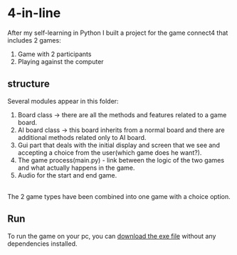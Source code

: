 # 4-in-line
After my self-learning in Python I built a project for the game connect4 that includes 2 games:
1) Game with 2 participants
2) Playing against the computer

<h2>structure</h2>

Several modules appear in this folder:</br>
1) Board class -> there are all the methods and features related to a game board.</br>
2) AI board class -> this board inherits from a normal board and there are additional methods related only to AI board.</br>
3) Gui part that deals with the initial display and screen that we see and accepting a choice from the user(which game does he want?).</br>
4) The game process(main.py) - link between the logic of the two games and what actually happens in the game.</br>
5) Audio for the start and end game.</br></br>

The 2 game types have been combined into one game with a choice option.</br>
<h2>Run</h2>
To run the game on your pc, you can <a href=https://github.com/GalSaid/4-in-line-python-game/blob/a726024f99ef4b431d76d7ea6d469862bdf4f51a/main.exe>download the exe file</a> without any dependencies installed.


